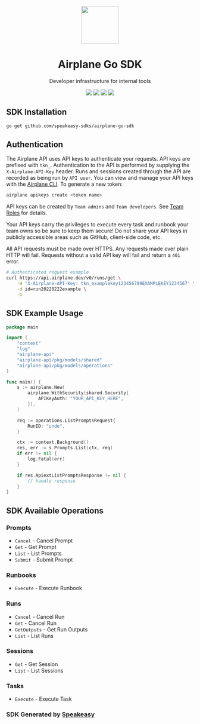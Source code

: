 <div align="center">
    <picture>
        <source srcset="https://user-images.githubusercontent.com/6267663/227311185-62d5759f-743c-488b-8b97-09eae1dac881.png" media="(prefers-color-scheme: dark)" width="100">
        <img src="https://user-images.githubusercontent.com/6267663/227311185-62d5759f-743c-488b-8b97-09eae1dac881.png" width="100">
    </picture>
    <h1>Airplane Go SDK</h1>
   <p>Developer infrastructure for internal tools</p>
   <a href="https://docs.airplane.dev/"><img src="https://img.shields.io/static/v1?label=Docs&message=API Ref&color=5444e4&style=for-the-badge" /></a>
   <a href="https://github.com/speakeasy-sdks/airplane-go-sdk/actions"><img src="https://img.shields.io/github/actions/workflow/status/speakeasy-sdks/airplane-go-sdk/speakeasy_sdk_generation.yml?style=for-the-badge" /></a>
  <a href="https://opensource.org/licenses/MIT"><img src="https://img.shields.io/badge/License-MIT-blue.svg?style=for-the-badge" /></a>
  <a href="https://github.com/speakeasy-sdks/airplane-go-sdk/releases"><img src="https://img.shields.io/github/v/release/speakeasy-sdks/airplane-go-sdk?sort=semver&style=for-the-badge" /></a>
</div>

<!-- Start SDK Installation -->
## SDK Installation

```bash
go get github.com/speakeasy-sdks/airplane-go-sdk
```
<!-- End SDK Installation -->

## Authentication

The Airplane API uses API keys to authenticate your requests. API keys are prefixed with `tkn_`. Authentication to the API is performed by supplying the `X-Airplane-API-Key` header. Runs and sessions created through the API are recorded as being run by `API user`.
You can view and manage your API keys with the [Airplane CLI](https://docs.airplane.dev/platform/airplane-cli). To generate a new token:

```bash
airplane apikeys create <token name>
```

API keys can be created by `Team admins` and `Team developers`. See [Team Roles](https://docs.airplane.dev/platform/team-roles) for details.

Your API keys carry the privileges to execute every task and runbook your team owns so be sure to keep them secure! Do not share your API keys in publicly accessible areas such as GitHub, client-side code, etc.

All API requests must be made over HTTPS. Any requests made over plain HTTP will fail. Requests without a valid API key will fail and return a `401` error.

```bash
# Authenticated request example
curl https://api.airplane.dev/v0/runs/get \
    -H 'X-Airplane-API-Key: tkn_examplekey123456789EXAMPLEKEY1234567' \
    -d id=run20220222example \
    -G
```

## SDK Example Usage
<!-- Start SDK Example Usage -->
```go
package main

import (
    "context"
    "log"
    "airplane-api"
    "airplane-api/pkg/models/shared"
    "airplane-api/pkg/models/operations"
)

func main() {
    s := airplane.New(
        airplane.WithSecurity(shared.Security{
            APIKeyAuth: "YOUR_API_KEY_HERE",
        }),
    )

    req := operations.ListPromptsRequest{
        RunID: "unde",
    }

    ctx := context.Background()
    res, err := s.Prompts.List(ctx, req)
    if err != nil {
        log.Fatal(err)
    }

    if res.ApiextListPromptsResponse != nil {
        // handle response
    }
}
```
<!-- End SDK Example Usage -->

<!-- Start SDK Available Operations -->
## SDK Available Operations


### Prompts

* `Cancel` - Cancel Prompt
* `Get` - Get Prompt
* `List` - List Prompts
* `Submit` - Submit Prompt

### Runbooks

* `Execute` - Execute Runbook

### Runs

* `Cancel` - Cancel Run
* `Get` - Cancel Run
* `GetOutputs` - Get Run Outputs
* `List` - List Runs

### Sessions

* `Get` - Get Session
* `List` - List Sessions

### Tasks

* `Execute` - Execute Task
<!-- End SDK Available Operations -->

### SDK Generated by [Speakeasy](https://docs.speakeasyapi.dev/docs/using-speakeasy/client-sdks)
